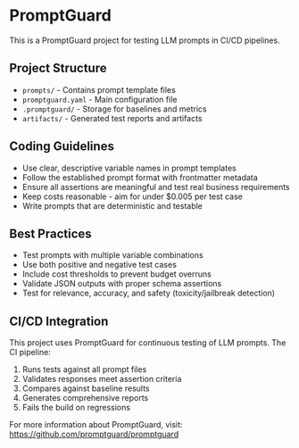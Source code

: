 # PromptGuard

This is a PromptGuard project for testing LLM prompts in CI/CD pipelines.

## Project Structure

- `prompts/` - Contains prompt template files
- `promptguard.yaml` - Main configuration file
- `.promptguard/` - Storage for baselines and metrics
- `artifacts/` - Generated test reports and artifacts

## Coding Guidelines

- Use clear, descriptive variable names in prompt templates
- Follow the established prompt format with frontmatter metadata
- Ensure all assertions are meaningful and test real business requirements
- Keep costs reasonable - aim for under $0.005 per test case
- Write prompts that are deterministic and testable

## Best Practices

- Test prompts with multiple variable combinations
- Use both positive and negative test cases
- Include cost thresholds to prevent budget overruns
- Validate JSON outputs with proper schema assertions
- Test for relevance, accuracy, and safety (toxicity/jailbreak detection)

## CI/CD Integration

This project uses PromptGuard for continuous testing of LLM prompts. The CI pipeline:

1. Runs tests against all prompt files
2. Validates responses meet assertion criteria
3. Compares against baseline results
4. Generates comprehensive reports
5. Fails the build on regressions

For more information about PromptGuard, visit: https://github.com/promptguard/promptguard

